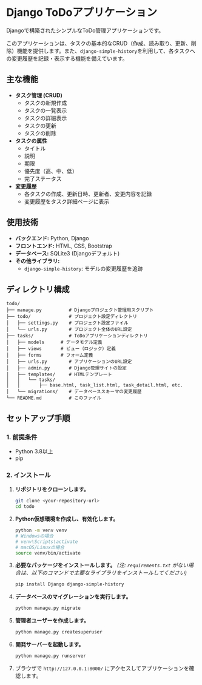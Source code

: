 # Django ToDoアプリケーション

Djangoで構築されたシンプルなToDo管理アプリケーションです。

このアプリケーションは、タスクの基本的なCRUD（作成、読み取り、更新、削除）機能を提供します。また、`django-simple-history`を利用して、各タスクへの変更履歴を記録・表示する機能を備えています。

## 主な機能

- **タスク管理 (CRUD)**
  - タスクの新規作成
  - タスクの一覧表示
  - タスクの詳細表示
  - タスクの更新
  - タスクの削除
- **タスクの属性**
  - タイトル
  - 説明
  - 期限
  - 優先度（高、中、低）
  - 完了ステータス
- **変更履歴**
  - 各タスクの作成、更新日時、更新者、変更内容を記録
  - 変更履歴をタスク詳細ページに表示

## 使用技術

- **バックエンド:** Python, Django
- **フロントエンド:** HTML, CSS, Bootstrap
- **データベース:** SQLite3 (Djangoデフォルト)
- **その他ライブラリ:**
  - `django-simple-history`: モデルの変更履歴を追跡

## ディレクトリ構成

```
todo/
├── manage.py          # Djangoプロジェクト管理用スクリプト
├── todo/              # プロジェクト設定ディレクトリ
│   ├── settings.py    # プロジェクト設定ファイル
│   └── urls.py        # プロジェクト全体のURL設定
├── tasks/             # ToDoアプリケーションディレクトリ
│   ├── models      # データモデル定義
│   ├── views       # ビュー（ロジック）定義
│   ├── forms       # フォーム定義
│   ├── urls.py        # アプリケーションのURL設定
│   ├── admin.py       # Django管理サイトの設定
│   ├── templates/     # HTMLテンプレート
│   │   └── tasks/
│   │       ├── base.html, task_list.html, task_detail.html, etc.
│   └── migrations/    # データベーススキーマの変更履歴
└── README.md          # このファイル
```

## セットアップ手順

### 1. 前提条件

- Python 3.8以上
- pip

### 2. インストール

1.  **リポジトリをクローンします。**
    ```bash
    git clone <your-repository-url>
    cd todo
    ```

2.  **Python仮想環境を作成し、有効化します。**
    ```bash
    python -m venv venv
    # Windowsの場合
    # venv\Scripts\activate
    # macOS/Linuxの場合
    source venv/bin/activate
    ```

3.  **必要なパッケージをインストールします。**
    *(注: `requirements.txt` がない場合は、以下のコマンドで主要なライブラリをインストールしてください)*
    ```bash
    pip install Django django-simple-history
    ```

4.  **データベースのマイグレーションを実行します。**
    ```bash
    python manage.py migrate
    ```

5.  **管理者ユーザーを作成します。**
    ```bash
    python manage.py createsuperuser
    ```

6.  **開発サーバーを起動します。**
    ```bash
    python manage.py runserver
    ```

7.  ブラウザで `http://127.0.0.1:8000/` にアクセスしてアプリケーションを確認します。